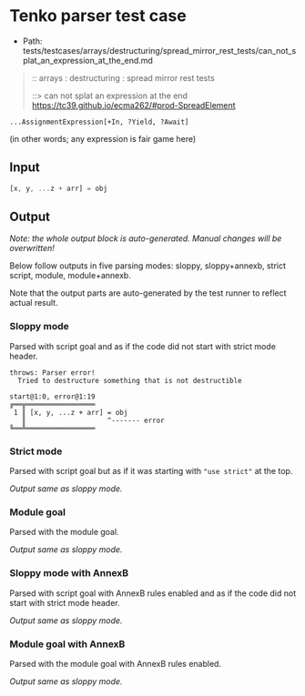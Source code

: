 # Tenko parser test case

- Path: tests/testcases/arrays/destructuring/spread_mirror_rest_tests/can_not_splat_an_expression_at_the_end.md

> :: arrays : destructuring : spread mirror rest tests
>
> ::> can not splat an expression at the end
https://tc39.github.io/ecma262/#prod-SpreadElement
```
...AssignmentExpression[+In, ?Yield, ?Await]
```
(in other words; any expression is fair game here)

## Input

`````js
[x, y, ...z + arr] = obj
`````

## Output

_Note: the whole output block is auto-generated. Manual changes will be overwritten!_

Below follow outputs in five parsing modes: sloppy, sloppy+annexb, strict script, module, module+annexb.

Note that the output parts are auto-generated by the test runner to reflect actual result.

### Sloppy mode

Parsed with script goal and as if the code did not start with strict mode header.

`````
throws: Parser error!
  Tried to destructure something that is not destructible

start@1:0, error@1:19
╔══╦═════════════════
 1 ║ [x, y, ...z + arr] = obj
   ║                    ^------- error
╚══╩═════════════════

`````

### Strict mode

Parsed with script goal but as if it was starting with `"use strict"` at the top.

_Output same as sloppy mode._

### Module goal

Parsed with the module goal.

_Output same as sloppy mode._

### Sloppy mode with AnnexB

Parsed with script goal with AnnexB rules enabled and as if the code did not start with strict mode header.

_Output same as sloppy mode._

### Module goal with AnnexB

Parsed with the module goal with AnnexB rules enabled.

_Output same as sloppy mode._
